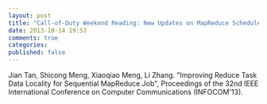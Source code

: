 ```yaml
---
layout: post
title: "Call-of-Duty Weekend Reading: New Updates on MapReduce Scheduler"
date: 2013-10-14 19:53
comments: true
categories: 
published: false
---
```


Jian Tan, Shicong Meng, Xiaoqiao Meng, Li Zhang. "Improving Reduce Task Data Locality for Sequential MapReduce Job", Proceedings of the 32nd IEEE International Conference on Computer Communications (INFOCOM'13).


